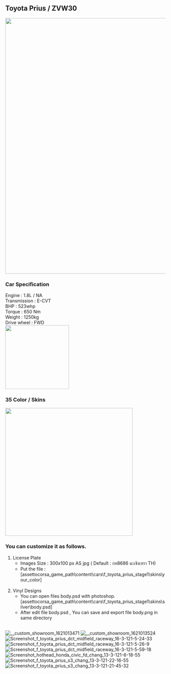 ## Toyota Prius / ZVW30 <img src="https://user-images.githubusercontent.com/43826393/118313791-7960d400-b51d-11eb-8940-1029d7a72329.png" width="16">

<img src="https://user-images.githubusercontent.com/43826393/118315429-b75ef780-b51f-11eb-842d-16f4eeb8b754.jpg" width="800">

### Car Specification
Engine : 1.8L / NA </br>
Transmission : E-CVT</br>
BHP : 523whp</br>
Torque : 650 Nm</br>
Weight : 1250kg</br>
Drive wheel : FWD</br>
<img src="https://user-images.githubusercontent.com/43826393/118314473-626eb180-b51e-11eb-99ff-2bd1f0254ac4.jpg" width="200">

### 35 Color / Skins
<img src="https://user-images.githubusercontent.com/43826393/118315342-9d251980-b51f-11eb-9c4f-4d588064e901.jpg" width="400">



### You can customize it as follows.

1. License Plate
   - Images Size : 300x100 px AS jpg ( Default : กท8686 ฉะเชิงเทรา TH) 
   - Put the file : [assettocorsa_game_path\content\cars\f_toyota_prius_stage1\skins\your_color]</br></br>
3. Vinyl Designs
   - You can open files body.psd with photoshop. [assettocorsa_game_path\content\cars\f_toyota_prius_stage1\skins\silver\body.psd]</br>
   - After edit file body.psd , You can save and export file body.png in same directory </br></br>

![__custom_showroom_1621013471](https://user-images.githubusercontent.com/43826393/118307586-179c6c00-b515-11eb-9423-e95b987aa14b.jpg)
![__custom_showroom_1621013524](https://user-images.githubusercontent.com/43826393/118307590-19fec600-b515-11eb-9040-40fa1c84a238.jpg)
![Screenshot_f_toyota_prius_dct_midfield_raceway_16-3-121-5-24-33](https://user-images.githubusercontent.com/43826393/118307798-5fbb8e80-b515-11eb-884b-9094be0f177d.jpg)
![Screenshot_f_toyota_prius_dct_midfield_raceway_16-3-121-5-26-9](https://user-images.githubusercontent.com/43826393/118307835-6c3fe700-b515-11eb-88d5-1d584096fef6.jpg)
![Screenshot_f_toyota_prius_dct_midfield_raceway_16-3-121-5-59-18](https://user-images.githubusercontent.com/43826393/118307865-795cd600-b515-11eb-9a49-79cc809738a7.jpg)
![Screenshot_hothead_honda_civic_fd_chang_13-3-121-6-18-55](https://user-images.githubusercontent.com/43826393/118308007-a1e4d000-b515-11eb-9288-f9963332657e.jpg)
![Screenshot_f_toyota_prius_s3_chang_13-3-121-22-16-55](https://user-images.githubusercontent.com/43826393/118316055-8a5f1480-b520-11eb-85ce-ad1710a0a7ea.jpg)
![Screenshot_f_toyota_prius_s3_chang_13-3-121-21-45-32](https://user-images.githubusercontent.com/43826393/118316073-90ed8c00-b520-11eb-9a95-1f5cb711ee9a.jpg)

